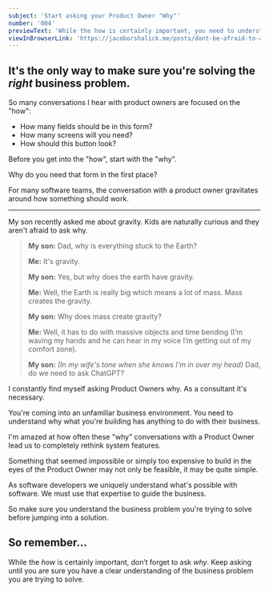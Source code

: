 ```yaml
---
subject: 'Start asking your Product Owner "Why"'
number: '004'
previewText: 'While the how is certainly important, you need to understand the business problem you are trying to solve.'
viewInBrowserLink: 'https://jacoborshalick.me/posts/dont-be-afraid-to-ask-your-product-owner-why'
---
```


## It's the only way to make sure you're solving the *right* business problem.

So many conversations I hear with product owners are focused on the "how":

- How many fields should be in this form?
- How many screens will you need?
- How should this button look?

Before you get into the "how", start with the "why".

Why do you need that form in the first place?

For many software teams, the conversation with a product owner gravitates around how something should work.

---

My son recently asked me about gravity.  Kids are naturally curious and they aren't afraid to ask why.

> __My son:__  Dad, why is everything stuck to the Earth?
> 
> __Me:__  It's gravity.
> 
> __My son:__  Yes, but why does the earth have gravity.
> 
> __Me:__  Well, the Earth is really big which means a lot of mass.  Mass creates the gravity.
> 
> __My son:__  Why does mass create gravity?
> 
> __Me:__  Well, it has to do with massive objects and time bending (I’m waving my hands and he can hear in my voice I’m getting out of my comfort zone).
> 
> __My son:__  *(In my wife's tone when she knows I'm in over my head)* Dad, do we need to ask ChatGPT?

I constantly find myself asking Product Owners why.  As a consultant it's necessary.  

You're coming into an unfamiliar business environment.  You need to understand why what you're building has anything to do with their business.

I'm amazed at how often these "why" conversations with a Product Owner lead us to completely rethink system features.

Something that seemed impossible or simply too expensive to build in the eyes of the Product Owner may not only be feasible, it may be quite simple.

As software developers we uniquely understand what's possible with software.  We must use that expertise to guide the business.

So make sure you understand the business problem you're trying to solve before jumping into a solution.

## So remember...

While the *how* is certainly important, don’t forget to ask *why*.  Keep asking until you are sure you have a clear understanding of the business problem you are trying to solve.